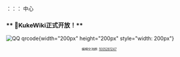：：： 中心

  ### ** 🎉KukeWiki正式开放！** 
  
  ![QQ qrcode](https://m.ccw.site/gandi_application/userassets/d8426311ae124920f68fbcc615d37102.png){width="200px" height="200px" style="width: 200px"}
  <div style="font-size:0.6em; text-align: center;"> 编辑交流群: <a href="v" target="_blank" se_prerender_url="loading">1005261247</a></div>
  
  <div style ="font-size:0.8em;>KukeWiki目前已经全面开放，各位玩家可以通过直接访问doc.kuke.ink或在官网导航栏访问，如果你有编辑的意愿，欢迎加入编辑群（非玩家交流群，无编辑愿意的请勿参与），为文档出谋划策！</div>

:::
